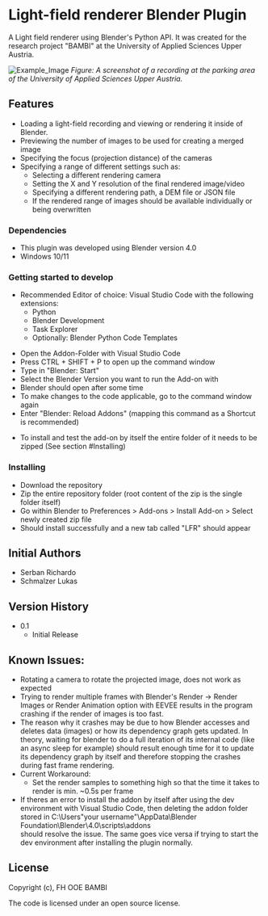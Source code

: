 # Light-field renderer Blender Plugin

A Light field renderer using Blender's Python API. It was created for the research project "BAMBI" at the University of Applied Sciences Upper Austria.

![Example_Image](https://github.com/Richi4590/BambiLFVisualizer/assets/92519599/96bb7251-a11a-4ee7-91c9-615f2299302d)
*Figure: A screenshot of a recording at the parking area of the University of Applied Sciences Upper Austria.*

## Features
- Loading a light-field recording and viewing or rendering it inside of Blender.
- Previewing the number of images to be used for creating a merged image
- Specifying the focus (projection distance) of the cameras
- Specifying a range of different settings such as:
    - Selecting a different rendering camera
    - Setting the X and Y resolution of the final rendered image/video
    - Specifying a different rendering path, a DEM file or JSON file
    - If the rendered range of images should be available individually or being overwritten
 
### Dependencies

* This plugin was developed using Blender version 4.0
* Windows 10/11

### Getting started to develop
* Recommended Editor of choice: Visual Studio Code with the following extensions:
  - Python
  - Blender Development
  - Task Explorer
  - Optionally: Blender Python Code Templates

- Open the Addon-Folder with Visual Studio Code
- Press CTRL + SHIFT + P to open up the command window
- Type in "Blender: Start"
- Select the Blender Version you want to run the Add-on with
- Blender should open after some time
- To make changes to the code applicable, go to the command window again
- Enter "Blender: Reload Addons" (mapping this command as a Shortcut is recommended)

* To install and test the add-on by itself the entire folder of it needs to be zipped (See section #Installing)

### Installing

* Download the repository
* Zip the entire repository folder (root content of the zip is the single folder itself)
* Go within Blender to Preferences > Add-ons > Install Add-on > Select newly created zip file
* Should install successfully and a new tab called "LFR" should appear

## Initial Authors
* Serban Richardo
* Schmalzer Lukas

## Version History

* 0.1
    * Initial Release

## Known Issues:
  - Rotating a camera to rotate the projected image, does not work as expected
  - Trying to render multiple frames with Blender's Render -> Render Images or Render Animation
    option with EEVEE results in the program crashing if the render of images is too fast.
  - The reason why it crashes may be due to how Blender accesses and deletes data (images) or
	how its dependency graph gets updated. In theory, waiting for blender to do a full iteration of its internal
	code (like an async sleep for example) should result enough time for it to update its
	dependency graph by itself and therefore stopping the crashes during fast frame rendering.
  - Current Workaround:
      - Set the render samples to something high so that the time it takes to render is min. ~0.5s per frame
  - If theres an error to install the addon by itself after using the dev environment with Visual Studio Code,
	then deleting the addon folder stored in C:\Users\"your username"\AppData\Blender Foundation\Blender\4.0\scripts\addons\
	should resolve the issue. The same goes vice versa if trying to start the dev environment after installing the plugin normally.
  
## License

Copyright (c), FH OOE BAMBI

The code is licensed under an open source license.
